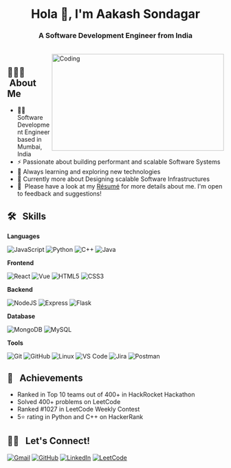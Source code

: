 <h1 align="center">Hola 👋, I'm Aakash Sondagar</h1>
<h3 align="center">A Software Development Engineer from India</h3>

</br>

<img align="right" alt="Coding" width="400" height="225" src="https://media.giphy.com/media/qgQUggAC3Pfv687qPC/giphy.gif"> 


## 👨🏻‍💻 &nbsp;About Me

- 👨‍💻 Software Development Engineer based in Mumbai, India
- ⚡ Passionate about building performant and scalable Software Systems
- 🧠 Always learning and exploring new technologies
- 🌱 Currently more about Designing scalable Software Infrastructures
- 📄 &nbsp;Please have a look at my [Résumé](https://instahyre-2.s3-ap-south-1.amazonaws.com/media/resume/2381689/aee3f8baaf/Aakash_Sondagar.pdf) for more details about me. I'm open to feedback and suggestions!


## 🛠 &nbsp; Skills

**Languages**

![JavaScript](https://img.shields.io/badge/JavaScript-F7DF1E?style=for-the-badge&logo=javascript&logoColor=black)
![Python](https://img.shields.io/badge/Python-3776AB?style=for-the-badge&logo=python&logoColor=white)
![C++](https://img.shields.io/badge/C%2B%2B-00599C?style=for-the-badge&logo=c%2B%2B&logoColor=white) 
![Java](https://img.shields.io/badge/Java-ED8B00?style=for-the-badge&logo=java&logoColor=white)

**Frontend** 

![React](https://img.shields.io/badge/React-20232A?style=for-the-badge&logo=react&logoColor=61DAFB)
![Vue](https://img.shields.io/badge/Vue.js-35495E?style=for-the-badge&logo=vue.js&logoColor=4FC08D)
![HTML5](https://img.shields.io/badge/HTML5-E34F26?style=for-the-badge&logo=html5&logoColor=white)
![CSS3](https://img.shields.io/badge/CSS3-1572B6?style=for-the-badge&logo=css3&logoColor=white)

**Backend**

![NodeJS](https://img.shields.io/badge/Node.js-43853D?style=for-the-badge&logo=node.js&logoColor=white)
![Express](https://img.shields.io/badge/Express.js-404D59?style=for-the-badge)
![Flask](https://img.shields.io/badge/Flask-000000?style=for-the-badge&logo=flask&logoColor=white)

**Database** 

![MongoDB](https://img.shields.io/badge/MongoDB-4EA94B?style=for-the-badge&logo=mongodb&logoColor=white)
![MySQL](https://img.shields.io/badge/MySQL-00000F?style=for-the-badge&logo=mysql&logoColor=white)

**Tools**

![Git](https://img.shields.io/badge/Git-F05032?style=for-the-badge&logo=git&logoColor=white)
![GitHub](https://img.shields.io/badge/GitHub-100000?style=for-the-badge&logo=github&logoColor=white)
![Linux](https://img.shields.io/badge/Linux-FCC624?style=for-the-badge&logo=linux&logoColor=black)
![VS Code](https://img.shields.io/badge/Visual_Studio_Code-0078D4?style=for-the-badge&logo=visual%20studio%20code&logoColor=white)
![Jira](https://img.shields.io/badge/Jira-0052CC?style=for-the-badge&logo=Jira&logoColor=white)
![Postman](https://img.shields.io/badge/Postman-FF6C37?style=for-the-badge&logo=Postman&logoColor=white)

## 🌟 &nbsp; Achievements

- Ranked in Top 10 teams out of 400+ in HackRocket Hackathon
- Solved 400+ problems on LeetCode 
- Ranked #1027 in LeetCode Weekly Contest
- 5⭐ rating in Python and C++ on HackerRank

## 🤝🏻 &nbsp; Let's Connect!

[![Gmail](https://img.shields.io/badge/Gmail-F05032?style=for-the-badge&logo=gmail&logoColor=white)](mailto:aakashsondar@gmail.com)
[![GitHub](https://img.shields.io/badge/GitHub-100000?style=for-the-badge&logo=github&logoColor=white)](https://github.com/Aakash-Sondagar) 
[![LinkedIn](https://img.shields.io/badge/LinkedIn-0077B5?style=for-the-badge&logo=linkedin&logoColor=white)](https://www.linkedin.com/in/aakash-sondagar/)
[![LeetCode](https://img.shields.io/badge/-LeetCode-FFA116?style=for-the-badge&logo=LeetCode&logoColor=black)](https://leetcode.com/Aakash_Sondagar/)
